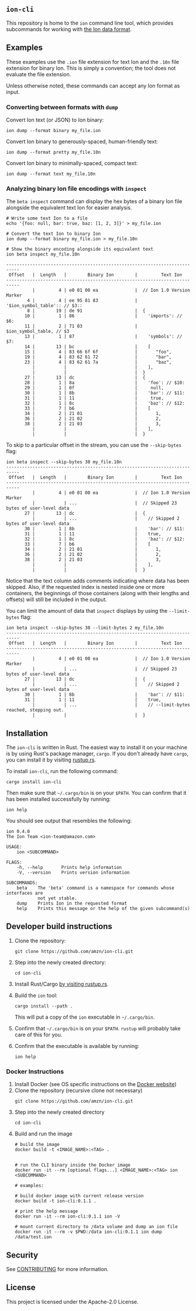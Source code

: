 ## `ion-cli`
This repository is home to the `ion` command line tool, which provides subcommands
for working with [the Ion data format](https://amzn.github.io/ion-docs/docs/spec.html).

## Examples

These examples use the `.ion` file extension for text Ion and the `.10n` file
extension for binary Ion. This is simply a convention; the tool does not
evaluate the file extension.

Unless otherwise noted, these commands can accept any Ion format as input.

### Converting between formats with `dump`

Convert Ion text (or JSON) to Ion binary:
```shell
ion dump --format binary my_file.ion
```

Convert Ion binary to generously-spaced, human-friendly text:
```shell
ion dump --format pretty my_file.10n
```

Convert Ion binary to minimally-spaced, compact text:
```shell
ion dump --format text my_file.10n
```

### Analyzing binary Ion file encodings with `inspect`

The `beta inspect` command can display the hex bytes of a binary Ion file alongside
the equivalent text Ion for easier analysis.

```shell
# Write some text Ion to a file
echo '{foo: null, bar: true, baz: [1, 2, 3]}' > my_file.ion

# Convert the text Ion to binary Ion
ion dump --format binary my_file.ion > my_file.10n

# Show the binary encoding alongside its equivalent text 
ion beta inspect my_file.10n

---------------------------------------------------------------------------
 Offset   |  Length   |        Binary Ion        |         Text Ion
---------------------------------------------------------------------------
          |         4 | e0 01 00 ea              |  // Ion 1.0 Version Marker
        4 |         4 | ee 95 81 83              |  '$ion_symbol_table':: // $3::
        8 |        19 | de 91                    |  {
       10 |         1 | 86                       |    'imports': // $6:
       11 |         2 | 71 03                    |    $ion_symbol_table, // $3
       13 |         1 | 87                       |    'symbols': // $7:
       14 |        13 | bc                       |    [
       15 |         4 | 83 66 6f 6f              |       "foo",
       19 |         4 | 83 62 61 72              |       "bar",
       23 |         4 | 83 62 61 7a              |       "baz",
          |           |                          |    ],
          |           |                          |  }
       27 |        13 | dc                       |  {
       28 |         1 | 8a                       |    'foo': // $10:
       29 |         1 | 0f                       |     null,
       30 |         1 | 8b                       |    'bar': // $11:
       31 |         1 | 11                       |     true,
       32 |         1 | 8c                       |    'baz': // $12:
       33 |         7 | b6                       |    [
       34 |         2 | 21 01                    |       1,
       36 |         2 | 21 02                    |       2,
       38 |         2 | 21 03                    |       3,
          |           |                          |    ],
          |           |                          |  }
```

To skip to a particular offset in the stream, you can use the `--skip-bytes` flag:

```
ion beta inspect --skip-bytes 30 my_file.10n
---------------------------------------------------------------------------
 Offset   |  Length   |        Binary Ion        |         Text Ion
---------------------------------------------------------------------------
          |         4 | e0 01 00 ea              |  // Ion 1.0 Version Marker
          |           | ...                      |  // Skipped 23 bytes of user-level data
       27 |        13 | dc                       |  {
          |           | ...                      |    // Skipped 2 bytes of user-level data
       30 |         1 | 8b                       |    'bar': // $11:
       31 |         1 | 11                       |    true,
       32 |         1 | 8c                       |    'baz': // $12:
       33 |         7 | b6                       |    [
       34 |         2 | 21 01                    |       1,
       36 |         2 | 21 02                    |       2,
       38 |         2 | 21 03                    |       3,
          |           |                          |    ],
          |           |                          |  }
```

Notice that the text column adds comments indicating where data has been skipped.
Also, if the requested index is nested inside one or more containers, the beginnings
of those containers (along with their lengths and offsets) will still be included
in the output.

You can limit the amount of data that `inspect` displays by using the `--limit-bytes`
flag:

```shell
ion beta inspect --skip-bytes 30 --limit-bytes 2 my_file.10n
---------------------------------------------------------------------------
 Offset   |  Length   |        Binary Ion        |         Text Ion
---------------------------------------------------------------------------
          |         4 | e0 01 00 ea              |  // Ion 1.0 Version Marker
          |           | ...                      |  // Skipped 23 bytes of user-level data
       27 |        13 | dc                       |  {
          |           | ...                      |    // Skipped 2 bytes of user-level data
       30 |         1 | 8b                       |    'bar': // $11:
       31 |         1 | 11                       |    true,
          |           | ...                      |    // --limit-bytes reached, stepping out.
          |           |                          |  }
```

## Installation

The `ion-cli` is written in Rust. The easiest way to install it on your machine is
by using Rust's package manager, `cargo`. If you don't already have `cargo`, you
can install it by visiting [rustup.rs](https://rustup.rs/).

To install `ion-cli`, run the following command:

```shell
cargo install ion-cli
```

Then make sure that `~/.cargo/bin` is on your `$PATH`. You can confirm that it
has been installed successfully by running:

```shell
ion help
```

You should see output that resembles the following:

```
ion 0.4.0
The Ion Team <ion-team@amazon.com>

USAGE:
    ion <SUBCOMMAND>

FLAGS:
    -h, --help       Prints help information
    -V, --version    Prints version information

SUBCOMMANDS:
    beta    The 'beta' command is a namespace for commands whose interfaces are 
            not yet stable.
    dump    Prints Ion in the requested format
    help    Prints this message or the help of the given subcommand(s)
```

## Developer build instructions

1. Clone the repository:
   ```
   git clone https://github.com/amzn/ion-cli.git
   ```

2. Step into the newly created directory:
   ```
   cd ion-cli
   ```

3. Install Rust/Cargo [by visiting rustup.rs](https://rustup.rs/).

4. Build the `ion` tool:
   ```
   cargo install --path .
   ```
   This will put a copy of the `ion` executable in `~/.cargo/bin`.

5. Confirm that `~/.cargo/bin` is on your `$PATH`. `rustup` will probably take care of this for you.

6. Confirm that the executable is available by running:
   ```
   ion help
   ```

### Docker Instructions

1. Install Docker (see OS specific instructions on the [Docker website](https://docs.docker.com/get-docker/))
2. Clone the repository (recursive clone not necessary)
   ```
   git clone https://github.com/amzn/ion-cli.git
   ```
3. Step into the newly created directory
   ```
   cd ion-cli
   ```
4. Build and run the image
   ```
   # build the image
   docker build -t <IMAGE_NAME>:<TAG> .


   # run the CLI binary inside the Docker image
   docker run -it --rm [optional flags...] <IMAGE_NAME>:<TAG> ion <SUBCOMMAND>

   # examples:

   # build docker image with current release version
   docker build -t ion-cli:0.1.1 .

   # print the help message
   docker run -it --rm ion-cli:0.1.1 ion -V

   # mount current directory to /data volume and dump an ion file
   docker run -it --rm -v $PWD:/data ion-cli:0.1.1 ion dump /data/test.ion

   ```

## Security

See [CONTRIBUTING](CONTRIBUTING.md#security-issue-notifications) for more information.

## License

This project is licensed under the Apache-2.0 License.
